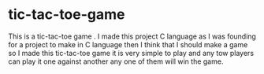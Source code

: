# tic-tac-toe-game
This is a tic-tac-toe game .
I made this project C language as I was founding for a project to make in C language then I think that 
I should make a game so I made this tic-tac-toe game it is very simple to play and any tow players 
can play it one against another any one of them will win the game.
